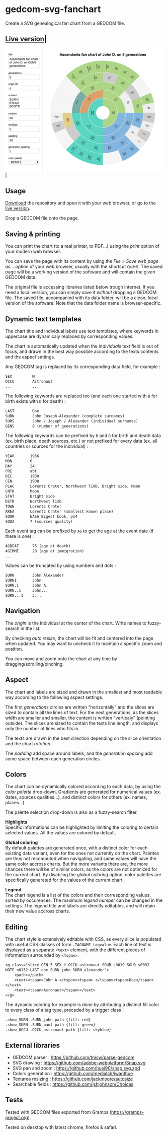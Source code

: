 # gedcom-svg-fanchart

Create a SVG genealogical fan chart from a GEDCOM file.

[1]: https://rawgit.com/nliautaud/gedcom-svg-fanchart/master/index.html
[2]: https://github.com/nliautaud/gedcom-svg-fanchart/archive/master.zip

[Live version][1]|
----------
[<img src="capture.png" alt="Capture" width="607px"/>][1]|

## Usage

[Download][2] the repository and open it with your web browser, or go to the [live version][1].

Drop a GEDCOM file onto the page.

## Saving & printing

You can print the chart (to a real printer, to PDF...) using the *print* option of your modern web browser.

You can save the page with its content by using the *File > Save web page as...* option of your web browser, usually with the shortcut ``Cmd+S``. The saved page will be a working version of the software and will contain the given GEDCOM data.

The original file is accessing libraries listed below trough internet. If you need a local version, you can simply save it *without* dropping a GEDCOM file. The saved file, accompanied with its data folder, will be a clean, local version of the software. Note that the data folder name is browser-specific.

## Dynamic text templates

The chart title and individual labels use text templates, where keywords in uppercase are dynamicaly replaced by corresponding values.

The chart is automatically updated when the *individuals* text field is out of focus, and drawn in the best way possible according to the texts contents and the aspect settings.

Any GEDCOM tag is replaced by its corresponding data field, for example :

```
SEX         M
OCCU        Astronaut
...         ...
```

The following keywords are replaced too (and each one started with `B` for birth exists with `D` for death) :

```
LAST        Doe
SURN        John Joseph-Alexander (complete surnames)
SURS        John / Joseph / Alexander (individual surnames)
GENS        8 (number of generations)
```

The following keywords can be prefixed by `B` and `D` for birth and death data (ex. birth place, death sources, etc.) or not prefixed for every data (ex. all countries or sources for the individual) :

```
YEAR       1936
MON        6
DAY        24
PRE        abt.
DEC        1930
CEN        1900
PLAC       Lorentz Crater, Northwest limb, Bright side, Moon
CNTR       Moon
STAT       Bright side
DSTR       Northwest limb
TOWN       Lorentz Crater
AREA       Lorentz Crater (smallest known place)
SOUR       NASA Bigest book, p14
SQUA       7 (sources quality)
```

Each event tag can be prefixed by `AG` to get the age at the event date (if there is one) :

```
AGDEAT		75 (age at death)
AGIMMI		28 (age at immigration)
...
```

Values can be truncated by using numbers and dots :

```
SURN        John Alexander
SURN1       John
SURN.1      John A.
SURN..1     John...
SURN...1    J...
```

## Navigation

The *origin* is the individual at the center of the chart. Write names to fuzzy-search in the list.

By checking *auto resize*, the chart will be fit and centered into the page when updated. You may want to uncheck it to maintain a specific zoom and position.

You can move and zoom onto the chart at any time by dragging/scrolling/pinching.

## Aspect

The chart and labels are sized and drawn in the smallest and most readable way according to the following aspect settings.

The first *generations* circles are written "horizontally" and the slices are sized to contain all the lines of text. For the next generations, as the slices width are smaller and smaller, the content is written "verticaly" (pointing outside). The slices are sized to contain the texts line length, and displays only the number of lines who fits in.

The texts are drawn in the best direction depending on the slice orientation and the chart *rotation*.

The *padding* add space around labels, and the *generation spacing* add some space between each generation circles.

## Colors

The chart can be dynamically colored according to each data, by using the *color palette* drop-down. Gradients are generated for numerical values (ex. dates, sources qualities...), and distinct colors for others (ex. names, places...).

The palette selection drop-down is also as a fuzzy-search filter.

**Highlights**  
Specific informations can be highlighted by limiting the coloring to certain selected values. All the values are colored by default.

**Global coloring**  
By default palettes are generated once, with a distinct color for each existing data variant, even for the ones not currently on the chart. Palettes are thus not recomputed when navigating, and same values will have the same color accross charts. But the more variants there are, the more chances there will be of similar colors, as the colors are not optimized for the current chart.
By disabling the *global coloring* option, color palettes are specifically generated for the values of the current chart.

**Legend**  
The chart legend is a list of the colors and their corresponding values, sorted by occurences. The maximum *legend number* can be changed in the settings. The legend title and labels are directly editables, and will retain their new value accross charts.

## Editing

The chart style is extensively editable with CSS, as every slice is populated with useful CSS classes of form ``.TAGNAME_tagvalue``. Each line of text is displayed as a separate ``<text>`` element, with the different pieces of information surrounded by ``<tspan>``.

```
<g class="slice GEN_5 SEX_f OCCU_astronaut SOUR_s0019 SOUR_s0032 NOTE_n0132 LAST_doe SURN_john SURN_alexander">
	<path></path>
	<text><tspan>John A.</tspan><tspan> </tspan><tspan>Doe</tspan></text>
	<text><tspan>Asronaut</tspan></text>
</g>
```

The dynamic coloring for example is done by attributing a distinct fill color to every class of a tag type, preceded by a trigger class :
```
.show_SURN .SURN_john path {fill: red}
.show_SURN .SURN_paul path {fill: green}
.show_OCCU .OCCU_astronaut path {fill: skyblue}
```

## External libraries

- GEDCOM parser : https://github.com/tmcw/parse-gedcom
- SVG drawing : https://github.com/adobe-webplatform/Snap.svg
- SVG pan and zoom : https://github.com/huei90/snap.svg.zpd
- Colors generation : https://github.com/medialab/iwanthue
- Textarea resizing : https://github.com/jackmoore/autosize
- Searchable fields : https://github.com/jshjohnson/Choices

## Tests

Tested with GEDCOM files exported from Gramps (https://gramps-project.org).

Tested on desktop with latest chrome, firefox & safari.
